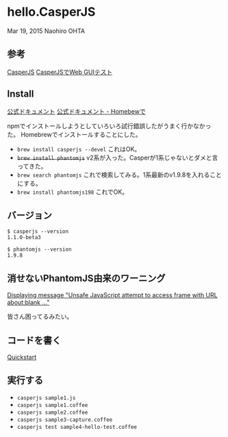 hello.CasperJS
==============
Mar 19, 2015 Naohiro OHTA


参考
----

[CasperJS](http://casperjs.org)
[CasperJSでWeb GUIテスト](http://qiita.com/itagakishintaro/items/dafb2eba120b226fcb61)



Install
-------

[公式ドキュメント](http://docs.casperjs.org/en/latest/installation.html#index-0)
[公式ドキュメント - Homebewで](http://docs.casperjs.org/en/latest/installation.html#installing-from-homebrew-osx)

npmでインストールしようとしていろいろ試行錯誤したがうまく行かなかった。
Homebrewでインストールすることにした。

- `brew install casperjs --devel` これはOK。
- ~~`brew install phantomjs`~~ v2系が入った。Casperが1系じゃないとダメと言ってきた。
- `brew search phantomjs` これで検索してみる。1系最新のv1.9.8を入れることにする。
- `brew install phantomjs198` これでOK。



バージョン
--------

```
$ casperjs --version
1.1.0-beta3

$ phantomjs --version
1.9.8
```



消せないPhantomJS由来のワーニング
-----------------------------

[Displaying message "Unsafe JavaScript attempt to access frame with URL about:blank ..."](https://github.com/n1k0/casperjs/issues/1068)

皆さん困ってるみたい。



コードを書く
----------

[Quickstart](http://docs.casperjs.org/en/latest/quickstart.html#coffeescript-version)



実行する
-------

- `casperjs sample1.js`
- `casperjs sample1.coffee`
- `casperjs sample2.coffee`
- `casperjs sample3-capture.coffee`
- `casperjs test sample4-hello-test.coffee`

